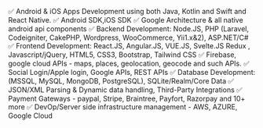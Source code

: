 ✅ Android & iOS Apps Development using both Java, Kotlin and Swift and React Native.
✅ Android SDK,iOS SDK
✅ Google Architecture & all native android api components
✅ Backend Development: Node.JS, PHP (Laravel, Codeigniter, CakePHP, Wordpress, WooCommerce, Yii1.x&2), ASP.NET/C#
✅ Frontend Development: React.JS, Angular.JS, VUE.JS, Svelte.JS Redux , Javascript/jQuery, HTML5, CSS3, Bootstrap, Tailwind CSS
✅ Firebase, google cloud APIs - maps, places, geolocation, geocode and such APIs.
✅ Social Login/Apple login, Google APIs, REST APIs 
✅ Database Development: (MSSQL, MySQL, MongoDB, PostgreSQL), SQLite/Realm/Core Data
✅ JSON/XML Parsing & Dynamic data handling, Third-Party Integrations
✅ Payment Gateways - paypal, Stripe, Braintree, Payfort, Razorpay and 10+ more
✅ DevOp/Server side infrastructure management - AWS, AZURE, Google Cloud
